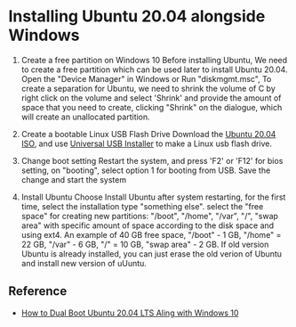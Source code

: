 # Installing Ubuntu 20.04 alongside Windows

1. Create a free partition on Windows 10
Before installing Ubuntu, We need to create a free partition which can be used later to install Ubuntu 20.04. Open the "Device Manager" in Windows or Run "diskmgmt.msc", To create a separation for Ubuntu, we need to shrink the volume of C by right click on the volume and select 'Shrink' and provide the amount of space that you need to create, clicking "Shrink" on the dialogue, which will create an unallocated partition.

2. Create a bootable Linux USB Flash Drive
Download the [Ubuntu 20.04 ISO](https://ubuntu.com/download/desktop), and use [Universal USB Installer](https://www.pendrivelinux.com/universal-usb-installer-easy-as-1-2-3/) to make a Linux usb flash drive.

3. Change boot setting
Restart the system, and press 'F2' or 'F12' for bios setting, on "booting", select option 1 for booting from USB. Save the change and start the system

4. Install Ubuntu
Choose Install Ubuntu after system restarting, for the first time, select the installation type "something else". select the "free space" for creating new partitions: "/boot", "/home", "/var", "/", "swap area" with specific amount of space according to the disk space and using ext4. An example of 40 GB free space, "/boot" - 1 GB, "/home" = 22 GB, "/var" - 6 GB, "/" = 10 GB, "swap area" - 2 GB.
If old version Ubuntu is already installed, you can just erase the old verion of Ubuntu and install new version of uUuntu.    

## Reference
- [How to Dual Boot Ubuntu 20.04 LTS Aling with Windows 10](https://www.linuxtechi.com/dual-boot-ubuntu-20-04-lts-along-with-windows-10/)
